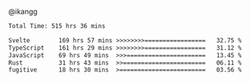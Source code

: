 @ikangg
<!--START_SECTION:waka-->

```txt
Total Time: 515 hrs 36 mins

Svelte        169 hrs 57 mins >>>>>>>>=================   32.75 %
TypeScript    161 hrs 29 mins >>>>>>>>=================   31.12 %
JavaScript    69 hrs 49 mins  >>>======================   13.45 %
Rust          31 hrs 43 mins  >>=======================   06.11 %
fugitive      18 hrs 30 mins  >========================   03.56 %
```

<!--END_SECTION:waka-->
